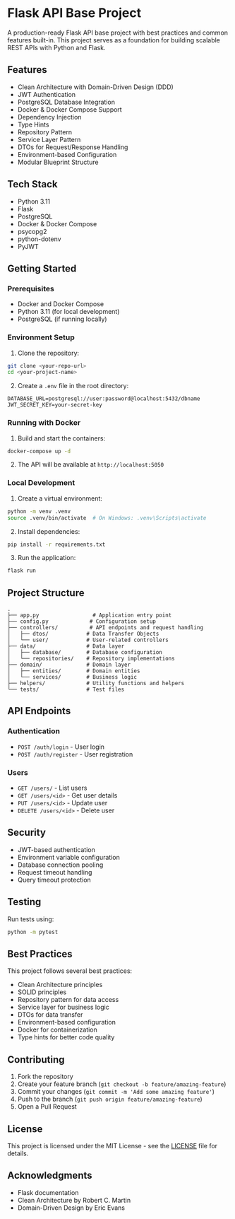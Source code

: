 # Flask API Base Project

A production-ready Flask API base project with best practices and common features built-in. This project serves as a foundation for building scalable REST APIs with Python and Flask.

## Features

- Clean Architecture with Domain-Driven Design (DDD)
- JWT Authentication
- PostgreSQL Database Integration
- Docker & Docker Compose Support
- Dependency Injection
- Type Hints
- Repository Pattern
- Service Layer Pattern
- DTOs for Request/Response Handling
- Environment-based Configuration
- Modular Blueprint Structure

## Tech Stack

- Python 3.11
- Flask
- PostgreSQL
- Docker & Docker Compose
- psycopg2
- python-dotenv
- PyJWT

## Getting Started

### Prerequisites

- Docker and Docker Compose
- Python 3.11 (for local development)
- PostgreSQL (if running locally)

### Environment Setup

1. Clone the repository:
```bash
git clone <your-repo-url>
cd <your-project-name>
```

2. Create a `.env` file in the root directory:
```env
DATABASE_URL=postgresql://user:password@localhost:5432/dbname
JWT_SECRET_KEY=your-secret-key
```

### Running with Docker

1. Build and start the containers:
```bash
docker-compose up -d
```

2. The API will be available at `http://localhost:5050`

### Local Development

1. Create a virtual environment:
```bash
python -m venv .venv
source .venv/bin/activate  # On Windows: .venv\Scripts\activate
```

2. Install dependencies:
```bash
pip install -r requirements.txt
```

3. Run the application:
```bash
flask run
```

## Project Structure

```
.
├── app.py                 # Application entry point
├── config.py             # Configuration setup
├── controllers/          # API endpoints and request handling
│   ├── dtos/            # Data Transfer Objects
│   └── user/            # User-related controllers
├── data/                # Data layer
│   ├── database/        # Database configuration
│   └── repositories/    # Repository implementations
├── domain/              # Domain layer
│   ├── entities/        # Domain entities
│   └── services/        # Business logic
├── helpers/             # Utility functions and helpers
└── tests/               # Test files
```

## API Endpoints

### Authentication
- `POST /auth/login` - User login
- `POST /auth/register` - User registration

### Users
- `GET /users/` - List users
- `GET /users/<id>` - Get user details
- `PUT /users/<id>` - Update user
- `DELETE /users/<id>` - Delete user

## Security

- JWT-based authentication
- Environment variable configuration
- Database connection pooling
- Request timeout handling
- Query timeout protection

## Testing

Run tests using:
```bash
python -m pytest
```

## Best Practices

This project follows several best practices:
- Clean Architecture principles
- SOLID principles
- Repository pattern for data access
- Service layer for business logic
- DTOs for data transfer
- Environment-based configuration
- Docker for containerization
- Type hints for better code quality

## Contributing

1. Fork the repository
2. Create your feature branch (`git checkout -b feature/amazing-feature`)
3. Commit your changes (`git commit -m 'Add some amazing feature'`)
4. Push to the branch (`git push origin feature/amazing-feature`)
5. Open a Pull Request

## License

This project is licensed under the MIT License - see the [LICENSE](LICENSE) file for details.

## Acknowledgments

- Flask documentation
- Clean Architecture by Robert C. Martin
- Domain-Driven Design by Eric Evans
